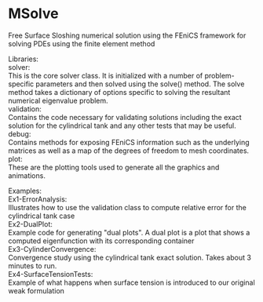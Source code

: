 # MSolve
Free Surface Sloshing numerical solution using the FEniCS framework for solving PDEs using the finite element method

Libraries: <br/>
    solver: <br/>
        This is the core solver class. It is initialized with a number of problem-specific parameters and then solved using the solve() method. The solve method takes a dictionary of options specific to solving the resultant numerical eigenvalue problem. <br/>
    validation: <br/>
        Contains the code necessary for validating solutions including the exact solution for the cylindrical tank and any other tests that may be useful. <br/>
    debug: <br/>
        Contains methods for exposing FEniCS information such as the underlying matrices as well as a map of the degrees of freedom to mesh coordinates. <br/>
    plot: <br/>
        These are the plotting tools used to generate all the graphics and animations. <br/>
    
Examples: <br/>
    Ex1-ErrorAnalysis: <br/>
        Illustrates how to use the validation class to compute relative error for the cylindrical tank case <br/>
    Ex2-DualPlot: <br/>
        Example code for generating "dual plots". A dual plot is a plot that shows a computed eigenfunction with its corresponding container <br/>
    Ex3-CylinderConvergence: <br/>
        Convergence study using the cylindrical tank exact solution. Takes about 3 minutes to run. <br/>
    Ex4-SurfaceTensionTests: <br/>
        Example of what happens when surface tension is introduced to our original weak formulation <br/>
